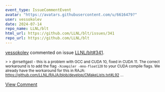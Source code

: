 ```yaml
---
event_type: IssueCommentEvent
avatar: "https://avatars.githubusercontent.com/u/6616479?"
user: vessokolev
date: 2024-07-14
repo_name: LLNL/blt
html_url: https://github.com/LLNL/blt/issues/341
repo_url: https://github.com/LLNL/blt
---
```


<a href='https://github.com/vessokolev' target='_blank'>vessokolev</a> commented on issue <a href='https://github.com/LLNL/blt/issues/341' target='_blank'>LLNL/blt#341</a>.

<small>> > @rrsettgast - this is a problem with GCC and CUDA 10, fixed in CUDA 11. The correct workaround is to add the flag `-Xcompiler -mno-float128` to your CUDA compile flags. We already have the workaround for this in RAJA: https://github.com/LLNL/RAJA/blob/develop/CMakeLists.txt#L92...</small>

<a href='https://github.com/LLNL/blt/issues/341' target='_blank'>View Comment</a>